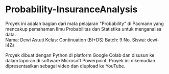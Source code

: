 # Probability-InsuranceAnalysis

Proyek ini adalah bagian dari mata pelajaran "Probability" di Pacmann yang mencakup pemahaman Ilmu Probabilitas dan Statistika untuk menganalisa data.  
Nama: Dewi Astuti
Kelas: Continuation (BI+DS) 
Batch: 9 
No. Siswa: dewi-I4Zs

Proyek dibuat dengan Python di platform Google Colab dan disusun ke dalam laporan di software Microsoft Powerpoint. 
Proyek ini dikemudian dipresentasikan sebagai video dan diupload ke YouTube. 
